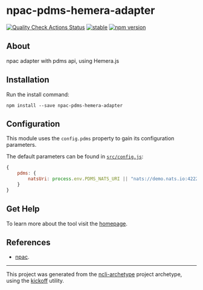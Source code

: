 npac-pdms-hemera-adapter
========================

[![Quality Check Actions Status](https://github.com/tombenke/npac-pdms-hemera-adapter/workflows/Quality%20Check/badge.svg)](https://github.com/tombenke/npac-pdms-hemera-adapter)
[![stable](http://badges.github.io/stability-badges/dist/stable.svg)](http://github.com/badges/stability-badges)
[![npm version][npm-badge]][npm-url]

## About

npac adapter with pdms api, using Hemera.js

## Installation

Run the install command:

    npm install --save npac-pdms-hemera-adapter

## Configuration

This module uses the `config.pdms` property to gain its configuration parameters.

The default parameters can be found in [`src/config.js`](src/config.js):

```JavaScript
{
    pdms: {
        natsUri: process.env.PDMS_NATS_URI || "nats://demo.nats.io:4222"
    }
}
```

## Get Help

To learn more about the tool visit the [homepage](http://tombenke.github.io/npac-pdms-hemera-adapter/api/).

## References

- [npac](http://tombenke.github.io/npac).

---

This project was generated from the [ncli-archetype](https://github.com/tombenke/ncli-archetype)
project archetype, using the [kickoff](https://github.com/tombenke/kickoff) utility.

[npm-badge]: https://badge.fury.io/js/npac-pdms-hemera-adapter.svg
[npm-url]: https://badge.fury.io/js/npac-pdms-hemera-adapter
[travis-badge]: https://api.travis-ci.org/tombenke/npac-pdms-hemera-adapter.svg
[travis-url]: https://travis-ci.org/tombenke/npac-pdms-hemera-adapter
[Coveralls]: https://coveralls.io/github/tombenke/npac-pdms-hemera-adapter?branch=master
[BadgeCoveralls]: https://coveralls.io/repos/github/tombenke/npac-pdms-hemera-adapter/badge.svg?branch=master
